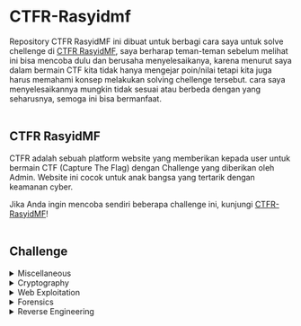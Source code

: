 # CTFR-Rasyidmf
Repository CTFR RasyidMF ini dibuat untuk berbagi cara saya untuk solve chellenge di [CTFR RasyidMF](https://rasyidmf.com/), saya berharap teman-teman sebelum melihat ini bisa mencoba dulu dan berusaha menyelesaikanya, karena menurut saya dalam bermain CTF kita tidak hanya mengejar poin/nilai tetapi kita juga harus memahami konsep melakukan solving chellenge tersebut. cara saya menyelesaikannya mungkin tidak sesuai atau berbeda dengan yang seharusnya, semoga ini bisa bermanfaat.<br><br>

## CTFR RasyidMF
CTFR adalah sebuah platform website yang memberikan kepada user untuk bermain CTF (Capture The Flag) dengan Challenge yang diberikan oleh Admin. Website ini cocok untuk anak bangsa yang tertarik dengan keamanan cyber.

Jika Anda ingin mencoba sendiri beberapa challenge ini, kunjungi [CTFR-RasyidMF](https://rasyidmf.com/Challenge)!<br><br>

## Challenge

<details>

<summary>Miscellaneous</summary>

|Question|Points|
|--------|------|
|[Hidden Flag]()|50|
|[Baju Hoetam]()|300|
|[Hidden Flag #2]()|250|
|[Bonus 1]()|100|
|[Apa Itu Hacker]()|350|
|[Bonus 2]()|150|
|[Kawat Hiu]()|300|
|[Osint #1]()|250|
|[Bonus 3]()|150|
|[Osint #2]()|400|
|[Lupa Pass File]()|350|
|[Bonus 4]()|150|
|[Maps]()|400|
|[Ini Siapa Yaa]()|400|
|[Kawat Hiu]()|450|

</details>

<details>

<summary>Cryptography</summary>

|Question|Points|
|--------|------|
|[First Flag]()|200|
|[Second Flag]()|100|
|[Last Flag]()|400|
|[Dasar 64]()|50|
|[Dasar 32]()|50|
|[Kode Mouse]()|150|
|[Beli Rotan 13]()|100|
|[Bahasa Bayi]()|200|
|[Jual V-gen Murah]()|150|
|[Kode Biner]()|100|
|[Hexadecimal]()|100|
|[Reverse Text]()|100|
|[Decimal]()|100|
|[Upin Ipin]()|200|
|[Keyboard]()|300|
|[Alphabet]()|300|
|[Octal]()|100|
|[Pagar Rel]()|250|
|[Hp Nokia]()|200|
|[Xor]()|250|
|[MD5]()|50|
|[SHA1]()|50|
|[SHA256]()|50|
|[SHA384]()|50|
|[SHA512]()|50|
|[MD2]()|50|
|[MD4]()|50|
|[Otak Bersetubuh]()|300|
|[OOK]()|300|
|[Mall Bogor]()|350|
|[Pikachu]()|300|
|[Ikan Mati]()|300|
|[RSA]()|300|
|[Beli Rotan 13]()|100|
|[So Much Dasar 64]()|450|
|[Total Penghasilan]()|300|
|[Surat Untuk Teman]()|300|
|[Main Adil]()|250|
|[AES #1]()|300|
|[Pukulan Ikan]()|300|
|[UU No 17]()|325|
|[Pacar Laki-Laki]()|350|
|[Base COC]()|350|
|[Identify Hash]()|350|

</details>

<details>

<summary>Web Exploitation</summary>

|Question|Points|
|--------|------|
|[Welcome To CTFR]()|100|
|[Substring JS]()|200|
|[Kue]()|200|
|[Post Practice]()|150|
|[User-Agent]()|300|
|[JS Obfuscate #1]()|400|
|[Numeric Influence]()|500|
|[Bukan SQL Injection]()|500|
|[Authentication]()|450|
|[Penyuka Warna]()|350|
|[Eksekusi Code]()|400|
|[Cukup Copas]()|400|
|[Gambling Site]()|350|
|[Sambungkan Request]()|350|

</details>

<details>

<summary>Forensics</summary>

|Question|Points|
|--------|------|
|[First Forensic]()|200|
|[Check Comment]()|200|
|[Dump]()|350|
|[QR Code]()|200|
|[Salju]()|300|
|[Troll Face]()|350|
|[File Korup]()|300|
|[Saya Dapat QR Code]()|150|

</details>

<details>

<summary>Reverse Engineering</summary>

|Question|Points|
|--------|------|
|[First reverse]()|250|

</details>
